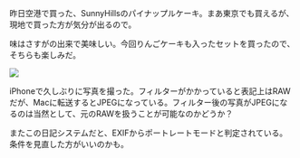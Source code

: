 昨日空港で買った、SunnyHillsのパイナップルケーキ。まあ東京でも買えるが、現地で買った方が気分が出るので。

味はさすがの出来で美味しい。今回りんごケーキも入ったセットを買ったので、そちらも楽しみだ。

![](https://photos.apkas.net/medium/202412/20241209-184307.webp)

iPhoneで久しぶりに写真を撮った。フィルターがかかっていると表記上はRAWだが、Macに転送するとJPEGになっている。フィルター後の写真がJPEGになるのは当然として、元のRAWを扱うことが可能なのかどうか？

またこの日記システムだと、EXIFからポートレートモードと判定されている。条件を見直した方がいいのかも。
